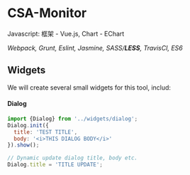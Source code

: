 # CSA-Monitor

Javascript: 框架 - Vue.js, Chart - EChart

*Webpack, Grunt, Eslint, Jasmine, SASS/**LESS**, TravisCI, ES6*

Widgets
----
We will create several small widgets for this tool, includ:

#### Dialog
``` javascript
import {Dialog} from '../widgets/dialog';
Dialog.init({
  title: 'TEST TITLE',
  body: '<i>THIS DIALOG BODY</i>'
}).show();

// Dynamic update dialog title, body etc.
Dialog.title = 'TITLE UPDATE';

```

